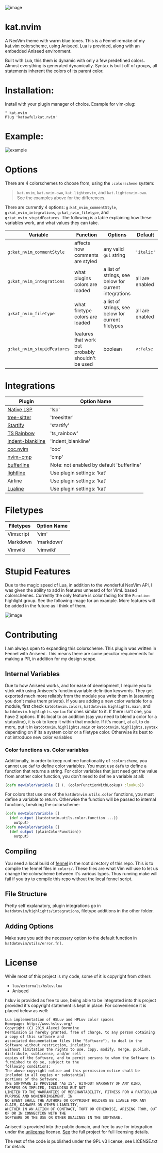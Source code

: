 ![image](https://raw.githubusercontent.com/katawful/RandomAssets/main/neovim-colors.png)

# kat.nvim
A NeoVim theme with warm blue tones.
This is a Fennel remake of my [kat.vim](https://github.com/katawful/kat.vim) colorscheme, using Aniseed.
Lua is provided, along with an embedded Aniseed environment.

Built with Lua, this them is dynamic with only a few predefined colors.
Almost everything is generated dynamically.
Syntax is built off of groups, all statements inherent the colors of its parent color.

# Installation:
Install with your plugin manager of choice.
Example for vim-plug:
```vim
" kat.nvim
Plug 'katawful/kat.nvim'
```

# Example:
![example](https://raw.githubusercontent.com/katawful/RandomAssets/main/example.png)

# Options
There are 4 colorschemes to choose from, using the `:colorscheme` system:   
> `kat.nvim`, `kat.nvim-owo`, `kat.lightenvim`, and `kat.lightenvim-owo`.   
See the examples above for the differences.

There are currently 4 options: `g:kat_nvim_commentStyle`, `g:kat_nvim_integrations`, `g:kat_nvim_filetype`, and `g:kat_nvim_stupidFeatures`.
The following is a table explaining how these variables work, and what values they can take.

| Variable | Function | Options | Default |
|---|---|---|---|
| `g:kat_nvim_commentStyle` | affects how comments are styled | any valid `gui` string |  `'italic'` |
| `g:kat_nvim_integrations`| what plugins colors are loaded | a list of strings, see below for current integrations | all are enabled |
| `g:kat_nvim_filetype` | what filetype colors are loaded | a list of strings, see below for current filetypes | all are enabled |
| `g:kat_nvim_stupidFeatures` | features that work but probably shouldn't be used | boolean | `v:false` |

# Integrations
| Plugin | Option Name |
| --- | --- |
| [Native LSP](https://github.com/neovim/nvim-lspconfig) | 'lsp' |
| [tree-sitter](https://github.com/nvim-treesitter/nvim-treesitter) | 'treesitter' |
| [Startify](https://github.com/mhinz/vim-startify) | 'startify' |
| [TS Rainbow](https://github.com/p00f/nvim-ts-rainbow) | 'ts_rainbow' |
| [indent-blankline](https://github.com/lukas-reineke/indent-blankline.nvim) | 'indent_blankline' |
| [coc.nvim](https://github.com/neoclide/coc.nvim) | 'coc' |
| [nvim-cmp](https://github.com/hrsh7th/nvim-cmp) | 'cmp' |
| [bufferline](https://github.com/akinsho/bufferline.nvim) | Note: not enabled by default 'bufferline' |
| [lightline](https://github.com/itchyny/lightline.vim) | Use plugin settings: 'kat' |
| [Airline](https://github.com/vim-airline/vim-airline) | Use plugin settings: 'kat' |
| [Lualine](https://github.com/nvim-lualine/lualine.nvim) | Use plugin settings: 'kat' |

# Filetypes
|Filetypes| Option Name |
|---| --- |
|Vimscript| 'vim' |
|Markdown| 'markdown' |
|Vimwiki| 'vimwiki' |

# Stupid Features
Due to the magic speed of Lua, in addition to the wonderful NeoVim API, I was given the ability to add in features unheard of for VimL based colorschemes.
Currently the only feature is color fading for the `Function` highlight group. See the following image for an example. More features will be added in the future as I think of them.

![image](https://raw.githubusercontent.com/katawful/RandomAssets/main/flashy.GIF)

# Contributing
I am always open to expanding this colorscheme.
This plugin was written in Fennel with Aniseed.
This means there are some peculiar requirements for making a PR, in addition for my design scope.

## Internal Variables
Due to how Aniseed works, and for ease of development, I require you to stick with using Aniseed's function/variable definition keywords.
They get exported much more reliably from the module you write them in (assuming you don't make them private).
If you are adding a new color variable for a module, first check `katdotnvim.colors`, `katdotnvim.highlights.main`, and `katdotnvim.highlights.syntax` for ones similar to it. If there isn't one, you have 2 options. If its local to an addition (say you need to blend a color for a statusline), it is ok to keep it within that module. If it's meant, at all, to do more, put it in `katdotnvim.highlights.main` or `katdotnvim.highlights.syntax` depending on if its a system color or a filetype color. Otherwise its best to not introduce new color variables

### Color functions vs. Color variables
Additionally, in order to keep runtime functionality of `:colorscheme`, you cannot use `def` to define color variables. You must use `defn` to define a function that returns a string. For color variables that just need get the value from another color function, you don't need to define a variable at all:
```clojure
(defn newColorVariable [] (. (colorFunctionWithLookup) :lookup))
```

For colors that use one of the `katdotnvim.utils.color` functions, you must define a variable to return. Otherwise the function will be passed to internal functions, breaking the colorscheme:
```clojure
(defn newColorVariable []
  (def output (katdotnvim.utils.color.function ...))
	output)
(defn newColorVariable []
  (def output (plainColorFunction))
	output)
```

## Compiling
You need a local build of [fennel](https://github.com/bakpakin/Fennel/blob/main/setup.md#downloading-fennel) in the root directory of this repo.
This is to compile the fennel files in `colors/`.
These files are what Vim will use to let us change the colorscheme between it's various types.
Thus running make will fail if you try to compile this repo without the local fennel script.

## File Structure
Pretty self explanatory, plugin integrations go in `katdotnvim/highlights/integrations`, filetype additions in the other folder.

## Adding Options
Make sure you add the necessary option to the default function in `katdotnvim/utils/error.fnl`.

# License
While most of this project is my code, some of it is copyright from others

* `lua/externals/hsluv.lua`
* Aniseed

hsluv is provided as free to use, being able to be integrated into this project provided it's copyright statement is kept in place. For convenience it is placed below as well:
```
Lua implementation of HSLuv and HPLuv color spaces
Homepage: http://www.hsluv.org/
Copyright (C) 2019 Alexei Boronine
Permission is hereby granted, free of charge, to any person obtaining a copy of this software and
associated documentation files (the "Software"), to deal in the Software without restriction, including
without limitation the rights to use, copy, modify, merge, publish, distribute, sublicense, and/or sell
copies of the Software, and to permit persons to whom the Software is furnished to do so, subject to the
following conditions:
The above copyright notice and this permission notice shall be included in all copies or substantial
portions of the Software.
THE SOFTWARE IS PROVIDED "AS IS", WITHOUT WARRANTY OF ANY KIND, EXPRESS OR IMPLIED, INCLUDING BUT NOT
LIMITED TO THE WARRANTIES OF MERCHANTABILITY, FITNESS FOR A PARTICULAR PURPOSE AND NONINFRINGEMENT. IN
NO EVENT SHALL THE AUTHORS OR COPYRIGHT HOLDERS BE LIABLE FOR ANY CLAIM, DAMAGES OR OTHER LIABILITY,
WHETHER IN AN ACTION OF CONTRACT, TORT OR OTHERWISE, ARISING FROM, OUT OF OR IN CONNECTION WITH THE
SOFTWARE OR THE USE OR OTHER DEALINGS IN THE SOFTWARE.
```
Aniseed is provided into the public domain, and free to use for integration under the [unlicense](https://unlicense.org/) license. [See](https://github.com/Olical/aniseed) the full project for full licensing details.

The rest of the code is published under the GPL v3 license, see LICENSE.txt for details
